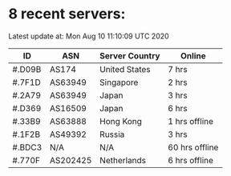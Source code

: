 # 8 recent servers:

Latest update at: Mon Aug 10 11:10:09 UTC 2020

| ID | ASN | Server Country | Online |
| -- | --- | -------------- | ------ |
| #.D09B | AS174 | United States | 7 hrs |
| #.7F1D | AS63949 | Singapore | 2 hrs |
| #.2A79 | AS63949 | Japan | 3 hrs |
| #.D369 | AS16509 | Japan | 6 hrs |
| #.33B9 | AS63888 | Hong Kong | 1 hrs offline |
| #.1F2B | AS49392 | Russia | 3 hrs |
| #.BDC3 | N/A | N/A | 60 hrs offline |
| #.770F | AS202425 | Netherlands | 6 hrs offline |

